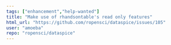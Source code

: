 ```yaml
---
tags: ["enhancement","help-wanted"]
title: "Make use of rhandsontable's read only features"
html_url: "https://github.com/ropensci/dataspice/issues/105"
user: "amoeba"
repo: "ropensci/dataspice"
---
```


